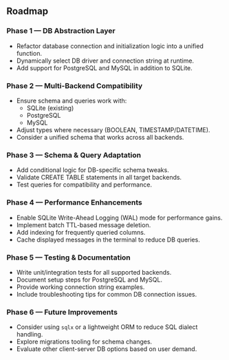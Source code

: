 ## Roadmap

### Phase 1 — DB Abstraction Layer
- Refactor database connection and initialization logic into a unified function.
- Dynamically select DB driver and connection string at runtime.
- Add support for PostgreSQL and MySQL in addition to SQLite.

### Phase 2 — Multi-Backend Compatibility
- Ensure schema and queries work with:
  - SQLite (existing)
  - PostgreSQL
  - MySQL
- Adjust types where necessary (BOOLEAN, TIMESTAMP/DATETIME).
- Consider a unified schema that works across all backends.

### Phase 3 — Schema & Query Adaptation
- Add conditional logic for DB-specific schema tweaks.
- Validate CREATE TABLE statements in all target backends.
- Test queries for compatibility and performance.

### Phase 4 — Performance Enhancements
- Enable SQLite Write-Ahead Logging (WAL) mode for performance gains.
- Implement batch TTL-based message deletion.
- Add indexing for frequently queried columns.
- Cache displayed messages in the terminal to reduce DB queries.

### Phase 5 — Testing & Documentation
- Write unit/integration tests for all supported backends.
- Document setup steps for PostgreSQL and MySQL.
- Provide working connection string examples.
- Include troubleshooting tips for common DB connection issues.

### Phase 6 — Future Improvements
- Consider using `sqlx` or a lightweight ORM to reduce SQL dialect handling.
- Explore migrations tooling for schema changes.
- Evaluate other client-server DB options based on user demand.
